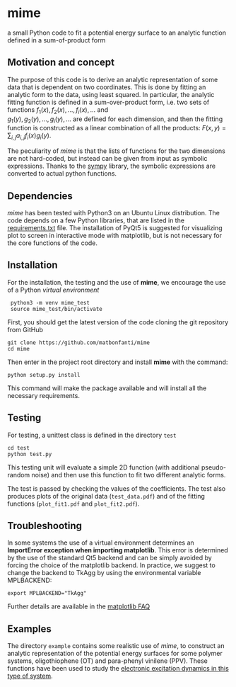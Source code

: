 # mime

a small Python code to fit a potential energy 
surface to an analytic function defined in a 
sum-of-product form


## Motivation and concept

The purpose of this code is to derive an analytic 
representation of some data that is dependent on two 
coordinates. This is done by fitting an analytic form
to the data, using least squared. 
In particular, the analytic fitting function is defined
in a sum-over-product form, i.e. two sets of functions
$f_1(x), f_2(x), ..., f_i(x), ...$ and  
$g_1(y), g_2(y), ..., g_i(y), ...$ are defined
for each dimension, and then the fitting function 
is constructed as a linear combination of all the
products: $F(x,y) = \sum_{i,j} a_{i,j} f_i(x) g_i(y)$.

The peculiarity of *mime* is that the lists of functions 
for the two dimensions are not hard-coded, but instead
can be given from input as symbolic expressions.
Thanks to the [sympy](https://www.sympy.org/en/index.html)
library, the symbolic expressions are converted to 
actual python functions. 


## Dependencies

*mime* has been tested with Python3 on an Ubuntu Linux 
distribution. The code depends on a few Python libraries, 
that are listed in the [requirements.txt](requirements.txt)
file. The installation of PyQt5 is suggested for 
visualizing plot to screen in interactive mode with matplotlib,
but is not necessary for the core functions of the code. 


## Installation

For the installation, the testing and the use of **mime**, we 
encourage the use of a Python *virtual environment*

     python3 -m venv mime_test
     source mime_test/bin/activate
     
First, you should get the latest version of the code
cloning the git repository from GitHub

    git clone https://github.com/matbonfanti/mime
    cd mime
    
Then enter in the project root directory and 
install **mime** with the command:

    python setup.py install
    
This command will make the package available and will
install all the necessary requirements.


## Testing

For testing, a unittest class is defined in the 
directory `test`

    cd test
    python test.py
    
This testing unit will evaluate a simple 2D function 
(with additional pseudo-random noise) and then use this
function to fit two different analytic forms. 

The test is passed by checking the values of the coefficients.
The test also produces plots of the original data
(`test_data.pdf`) and of the fitting functions (`plot_fit1.pdf`
and `plot_fit2.pdf`).


## Troubleshooting

In some systems the use of a virtual environment determines 
an **ImportError exception when importing matplotlib**.
This error is determined by the use of the standard Qt5 backend
and can be simply avoided by forcing the choice of 
the matplotlib backend. In practice, we suggest to change
the backend to TkAgg by using the environmental variable MPLBACKEND:

    export MPLBACKEND="TkAgg"

Further details are available in the 
[matplotlib FAQ](https://matplotlib.org/2.1.2/faq/virtualenv_faq.html)


## Examples

The directory `example` contains some realistic use 
of *mime*, to construct an analytic representation of the 
potential energy surfaces for some polymer systems, 
oligothiophene (OT) and para-phenyl vinilene (PPV). 
These functions have been used to study the [electronic 
excitation dynamics in this type of 
system](https://doi.org/10.1063/5.0004510).

